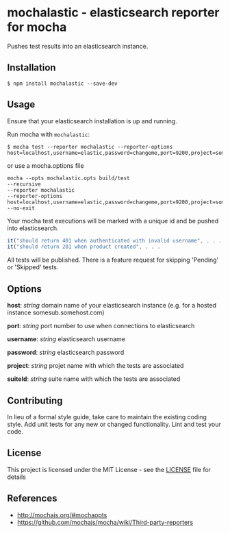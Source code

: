 # mochalastic - elasticsearch reporter for mocha

Pushes test results into an elasticsearch instance.

## Installation

```shell
$ npm install mochalastic --save-dev
```

## Usage
Ensure that your elasticsearch installation is up and running.

Run mocha with `mochalastic`: 

```shell
$ mocha test --reporter mochalastic --reporter-options host=localhost,username=elastic,password=changeme,port=9200,project=some_project,suite=some_suite
```

or use a mocha.options file
```shell
mocha --opts mochalastic.opts build/test
--recursive
--reporter mochalastic
--reporter-options host=localhost,username=elastic,password=changeme,port=9200,project=some_project,suite=some_suite
--no-exit
```


Your mocha test executions will be marked with a unique id and be pushed into elasticsearch.
 
```Javascript
it("should return 401 when authenticated with invalid username", . . .
it("should return 201 when product created", . . .
```

All tests will be published. There is a feature request for skipping 'Pending' or 'Skipped' tests.

## Options

**host**: *string* domain name of your elasticsearch instance (e.g. for a hosted instance somesub.somehost.com)

**port**: *string* port number to use when connections to elasticsearch

**username**: *string* elasticsearch username

**password**: *string* elasticsearch password

**project**: *string* projet name with which the tests are associated

**suiteId**: *string* suite name with which the tests are associated

## Contributing

In lieu of a formal style guide, take care to maintain the existing coding style. Add unit tests for any new or changed functionality. Lint and test your code.

## License

This project is licensed under the MIT License - see the [LICENSE](LICENSE) file for details

## References
- http://mochajs.org/#mochaopts
- https://github.com/mochajs/mocha/wiki/Third-party-reporters